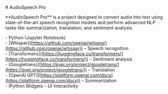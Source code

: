 \# AudioSpeech Pro

\*\*AudioSpeech Pro\*\* is a project designed to convert audio into text using state-of-the-art speech recognition models and perform advanced NLP tasks like summarization, translation, and sentiment analysis.

\- Python (Jupyter Notebook)  
\- \[Whisper\]([https://github.com/openai/whisper](https://github.com/openai/whisper)) – Speech recognition  
\- \[Transformers\]([https://huggingface.co/transformers/](https://huggingface.co/transformers/)) – Sentiment analysis  
\- \[Googletrans\]([https://pypi.org/project/googletrans/](https://pypi.org/project/googletrans/)) – Translation  
\- \[OpenAI GPT\]([https://platform.openai.com/docs](https://platform.openai.com/docs)) – Summarization  
\- IPython Widgets – UI interactivity

